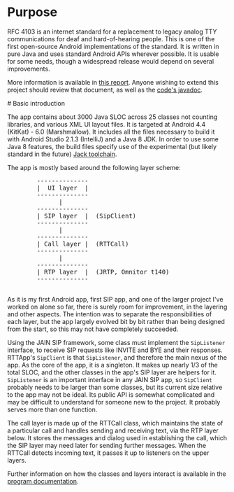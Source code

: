 # Purpose
<p>
	RFC 4103 is an internet standard for a replacement to legacy analog TTY communications for deaf and hard-of-hearing people. This is one of the first open-source Android implementations of the standard. It is written in pure Java and uses standard Android APIs wherever possible. It is usable for some needs, though a widespread release would depend on several improvements.
</p>
<p>
	More information is available in <a href="http://www.laserscorpion.com/RTTApp/">this report</a>. Anyone wishing to extend this project should review that document, as well as the <a href="https://thejoelpatrol.github.io/RTTApp/">code's javadoc</a>.
</p>
# Basic introduction
<p>
	The app contains about 3000 Java SLOC across 25 classes not counting libraries, and various XML UI layout files. It is targeted at Android 4.4 (KitKat) - 6.0 (Marshmallow). It includes all the files necessary to build it with Android Studio 2.1.3 (IntelliJ) and a Java 8 JDK. In order to use some Java 8 features, the build files specify use of the experimental (but likely standard in the future) <a href="https://source.android.com/source/jack.html">Jack toolchain</a>. 
</p>
<p>
	The app is mostly based around the following layer scheme:
	<pre>
		--------------
		|  UI layer  |
		--------------
		      |
		--------------
		| SIP layer  |  (SipClient)
		--------------
		      |
		--------------
		| Call layer |  (RTTCall)
		--------------
		      |
		--------------
		| RTP layer  |  (JRTP, Omnitor t140)
		--------------
	</pre>
	As it is my first Android app, first SIP app, and one of the larger project I've worked on alone so far, there is surely room for improvement, in the layering and other aspects. The intention was to separate the responsibilities of each layer, but the app largely evolved bit by bit rather than being designed from the start, so this may not have completely succeeded. 
</p>
<p>
	Using the JAIN SIP framework, some class must implement the <code>SipListener</code> interface, to receive SIP requests like INVITE and BYE and their responses. RTTApp's <code>SipClient</code> is that <code>SipListener</code>, and therefore the main nexus of the app. As the core of the app, it is a singleton. It makes up nearly 1/3 of the total SLOC, and the other classes in the app's SIP layer are helpers for it. <code>SipListener</code> is an important interface in any JAIN SIP app, so <code>SipClient</code> probably needs to be larger than some classes, but its current size relative to the app may not be ideal. Its public API is somewhat complicated and may be difficult to understand for someone new to the project. It probably serves more than one function. 
</p>
<p>
	The call layer is made up of the RTTCall class, which maintains the state of a particular call and handles sending and receiving text, via the RTP layer below. It stores the messages and dialog used in establishing the call, which the SIP layer may need later for sending further messages. When the RTTCall detects incoming text, it passes it up to listeners on the upper layers. 
</p>
<p>
	Further information on how the classes and layers interact is available in the <a href="https://thejoelpatrol.github.io/RTTApp/">program documentation</a>.
</p>